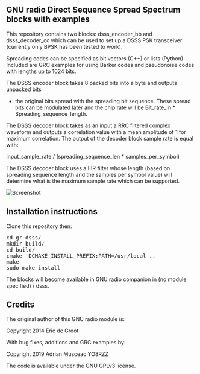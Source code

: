 GNU radio Direct Sequence Spread Spectrum blocks with examples
------

This repository contains two blocks: dsss_encoder_bb and dsss_decoder_cc which
can be used to set up a DSSS PSK transceiver (currently only BPSK has been tested to work).

Spreading codes can be specified as bit vectors (C++) or lists (Python).
Included are GRC examples for using Barker codes and pseudonoise codes with lengths
up to 1024 bits.

The DSSS encoder block takes 8 packed bits into a byte and outputs unpacked bits
- the original bits spread with the spreading bit sequence. These spread bits
can be modulated later and the chip rate will be 
Bit_rate_In * Spreading_sequence_length.

The DSSS decoder block takes as an input a RRC filtered complex waveform and outputs
a correlation value with a mean amplitude of 1 for maximum correlation. The output of the
decoder block sample rate is equal with:

input_sample_rate / (spreading_sequence_len * samples_per_symbol)

The DSSS decoder block uses a FIR filter whose length (based on spreading sequence length and
the samples per symbol value) will determine what is the maximum sample rate which can be
supported.

![Screenshot](https://github.com/kantooon/gr-dsss/raw/master/examples/DSSS_encode_decode.grc.png)


Installation instructions
------


Clone this repository then:
<pre>
cd gr-dsss/
mkdir build/
cd build/
cmake -DCMAKE_INSTALL_PREFIX:PATH=/usr/local ..
make
sudo make install
</pre>

The blocks will become available in GNU radio companion in (no module specified) / dsss.



Credits
-------

The original author of this GNU radio module is:

Copyright 2014 Eric de Groot

With bug fixes, additions and GRC examples by:

Copyright 2019 Adrian Musceac YO8RZZ

The code is available under the GNU GPLv3 license.
